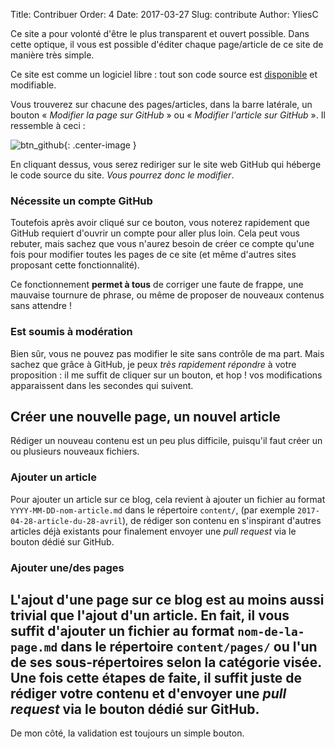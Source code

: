 Title: Contribuer
Order: 4
Date: 2017-03-27
Slug: contribute
Author:  YliesC

Ce site a pour volonté d'être le plus transparent et ouvert possible. Dans cette optique, il vous est possible d'éditer chaque page/article de ce site de manière très simple.

Ce site est comme un logiciel libre : tout son code source est [disponible](https://github.com/YliesC/website) et modifiable.

Vous trouverez sur chacune des pages/articles, dans la barre latérale, un bouton « *Modifier la page sur GitHub* » ou « *Modifier l'article sur GitHub* ». Il ressemble à ceci :

![btn_github](https://k0ala.ocry.com/blog/images/pages/contribuer/btn_github.png){: .center-image }

En cliquant dessus, vous serez rediriger sur le site web GitHub qui héberge le code source du site. *Vous pourrez donc le modifier*.

### Nécessite un compte GitHub

Toutefois après avoir cliqué sur ce bouton, vous noterez rapidement que GitHub requiert d'ouvrir un compte pour aller plus loin. Cela peut vous rebuter, mais sachez que vous n'aurez besoin de créer ce compte qu'une fois pour modifier toutes les pages de ce site (et même d'autres sites proposant cette fonctionnalité).

Ce fonctionnement **permet à tous** de corriger une faute de frappe, une mauvaise tournure de phrase, ou même de proposer de nouveaux contenus sans attendre !

### Est soumis à modération

Bien sûr, vous ne pouvez pas modifier le site sans contrôle de ma part. Mais sachez que grâce à GitHub, je peux *très rapidement répondre* à votre proposition : il me suffit de cliquer sur un bouton, et hop ! vos modifications apparaissent dans les secondes qui suivent.

## Créer une nouvelle page, un nouvel article

Rédiger un nouveau contenu est un peu plus difficile, puisqu'il faut créer un ou plusieurs nouveaux fichiers.

### Ajouter un article

Pour ajouter un article sur ce blog, cela revient à ajouter un fichier au format `YYYY-MM-DD-nom-article.md` dans le répertoire `content/`, (par exemple `2017-04-28-article-du-28-avril`), de rédiger son contenu en s'inspirant d'autres articles déjà existants pour finalement envoyer une *pull request* via le bouton dédié sur GitHub.

### Ajouter une/des pages

L'ajout d'une page sur ce blog est au moins aussi trivial que l'ajout d'un article. En fait, il vous suffit d'ajouter un fichier au format `nom-de-la-page.md` dans le répertoire `content/pages/` ou l'un de ses sous-répertoires selon la catégorie visée. Une fois cette étapes de faite, il suffit juste de rédiger votre contenu et d'envoyer une *pull request* via le bouton dédié sur GitHub.
---------------------------------
De mon côté, la validation est toujours un simple bouton.
